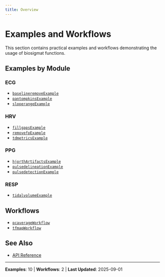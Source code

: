 ```yaml
---
title: Overview
---
```


# Examples and Workflows

This section contains practical examples and workflows demonstrating the usage of biosigmat functions.

## Examples by Module

### ECG

- [`baselineremoveExample`](baselineremoveExample.md)
- [`pantompkinsExample`](pantompkinsExample.md)
- [`sloperangeExample`](sloperangeExample.md)

### HRV

- [`fillgapsExample`](fillgapsExample.md)
- [`removefpExample`](removefpExample.md)
- [`tdmetricsExample`](tdmetricsExample.md)

### PPG

- [`hjorthArtifactsExample`](hjorthArtifactsExample.md)
- [`pulsedelineationExample`](pulsedelineationExample.md)
- [`pulsedetectionExample`](pulsedetectionExample.md)

### RESP

- [`tidalvolumeExample`](tidalvolumeExample.md)

## Workflows

- [`pcaverageWorkflow`](pcaverageWorkflow.md)
- [`tfmapWorkflow`](tfmapWorkflow.md)

## See Also

- [API Reference](../index.md)

---

**Examples**: 10 | **Workflows**: 2 | **Last Updated**: 2025-09-01
